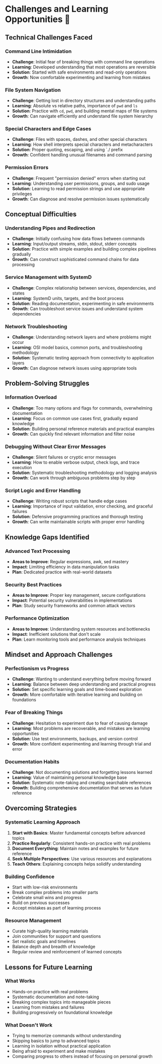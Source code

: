 # Challenges and Learning Opportunities 🚧

## Technical Challenges Faced

### Command Line Intimidation
- **Challenge**: Initial fear of breaking things with command line operations
- **Learning**: Developed understanding that most operations are reversible
- **Solution**: Started with safe environments and read-only operations
- **Growth**: Now comfortable experimenting and learning from mistakes

### File System Navigation
- **Challenge**: Getting lost in directory structures and understanding paths
- **Learning**: Absolute vs relative paths, importance of `pwd` and `ls`
- **Solution**: Practice with `cd`, `pwd`, and building mental maps of file systems
- **Growth**: Can navigate efficiently and understand file system hierarchy

### Special Characters and Edge Cases
- **Challenge**: Files with spaces, dashes, and other special characters
- **Learning**: How shell interprets special characters and metacharacters
- **Solution**: Proper quoting, escaping, and using `./ prefix
- **Growth**: Confident handling unusual filenames and command parsing

### Permission Errors
- **Challenge**: Frequent "permission denied" errors when starting out
- **Learning**: Understanding user permissions, groups, and sudo usage
- **Solution**: Learning to read permission strings and use appropriate privileges
- **Growth**: Can diagnose and resolve permission issues systematically

## Conceptual Difficulties

### Understanding Pipes and Redirection
- **Challenge**: Initially confusing how data flows between commands
- **Learning**: Input/output streams, stdin, stdout, stderr concepts
- **Solution**: Practice with simple examples and building complex pipelines gradually
- **Growth**: Can construct sophisticated command chains for data processing

### Service Management with SystemD
- **Challenge**: Complex relationship between services, dependencies, and states
- **Learning**: SystemD units, targets, and the boot process
- **Solution**: Reading documentation, experimenting in safe environments
- **Growth**: Can troubleshoot service issues and understand system dependencies

### Network Troubleshooting
- **Challenge**: Understanding network layers and where problems might occur
- **Learning**: OSI model basics, common ports, and troubleshooting methodology
- **Solution**: Systematic testing approach from connectivity to application layers
- **Growth**: Can diagnose network issues using appropriate tools

## Problem-Solving Struggles

### Information Overload
- **Challenge**: Too many options and flags for commands, overwhelming documentation
- **Learning**: Focus on common use cases first, gradually expand knowledge
- **Solution**: Building personal reference materials and practical examples
- **Growth**: Can quickly find relevant information and filter noise

### Debugging Without Clear Error Messages
- **Challenge**: Silent failures or cryptic error messages
- **Learning**: How to enable verbose output, check logs, and trace execution
- **Solution**: Systematic troubleshooting methodology and logging analysis
- **Growth**: Can work through ambiguous problems step by step

### Script Logic and Error Handling
- **Challenge**: Writing robust scripts that handle edge cases
- **Learning**: Importance of input validation, error checking, and graceful failures
- **Solution**: Defensive programming practices and thorough testing
- **Growth**: Can write maintainable scripts with proper error handling

## Knowledge Gaps Identified

### Advanced Text Processing
- **Areas to Improve**: Regular expressions, awk, sed mastery
- **Impact**: Limiting efficiency in data manipulation tasks
- **Plan**: Dedicated practice with real-world datasets

### Security Best Practices
- **Areas to Improve**: Proper key management, secure configurations
- **Impact**: Potential security vulnerabilities in implementations
- **Plan**: Study security frameworks and common attack vectors

### Performance Optimization
- **Areas to Improve**: Understanding system resources and bottlenecks
- **Impact**: Inefficient solutions that don't scale
- **Plan**: Learn monitoring tools and performance analysis techniques

## Mindset and Approach Challenges

### Perfectionism vs Progress
- **Challenge**: Wanting to understand everything before moving forward
- **Learning**: Balance between deep understanding and practical progress
- **Solution**: Set specific learning goals and time-boxed exploration
- **Growth**: More comfortable with iterative learning and building on foundations

### Fear of Breaking Things
- **Challenge**: Hesitation to experiment due to fear of causing damage
- **Learning**: Most problems are recoverable, and mistakes are learning opportunities
- **Solution**: Use test environments, backups, and version control
- **Growth**: More confident experimenting and learning through trial and error

### Documentation Habits
- **Challenge**: Not documenting solutions and forgetting lessons learned
- **Learning**: Value of maintaining personal knowledge base
- **Solution**: Systematic note-taking and creating searchable references
- **Growth**: Building comprehensive documentation that serves as future reference

## Overcoming Strategies

### Systematic Learning Approach
1. **Start with Basics**: Master fundamental concepts before advanced topics
2. **Practice Regularly**: Consistent hands-on practice with real problems
3. **Document Everything**: Maintain notes and examples for future reference
4. **Seek Multiple Perspectives**: Use various resources and explanations
5. **Teach Others**: Explaining concepts helps solidify understanding

### Building Confidence
- Start with low-risk environments
- Break complex problems into smaller parts
- Celebrate small wins and progress
- Build on previous successes
- Accept mistakes as part of learning process

### Resource Management
- Curate high-quality learning materials
- Join communities for support and questions
- Set realistic goals and timelines
- Balance depth and breadth of knowledge
- Regular review and reinforcement of learned concepts

## Lessons for Future Learning

### What Works
- Hands-on practice with real problems
- Systematic documentation and note-taking
- Breaking complex topics into manageable pieces
- Learning from mistakes and failures
- Building progressively on foundational knowledge

### What Doesn't Work
- Trying to memorize commands without understanding
- Skipping basics to jump to advanced topics
- Learning in isolation without practical application
- Being afraid to experiment and make mistakes
- Comparing progress to others instead of focusing on personal growth
